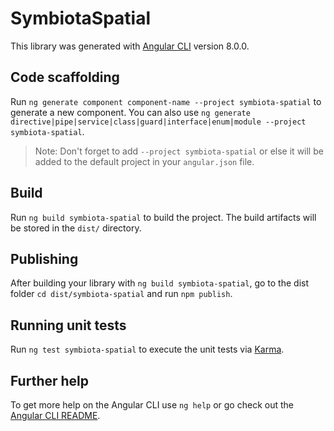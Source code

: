 # SymbiotaSpatial

This library was generated with [Angular CLI](https://github.com/angular/angular-cli) version 8.0.0.

## Code scaffolding

Run `ng generate component component-name --project symbiota-spatial` to generate a new component. You can also use `ng generate directive|pipe|service|class|guard|interface|enum|module --project symbiota-spatial`.
> Note: Don't forget to add `--project symbiota-spatial` or else it will be added to the default project in your `angular.json` file. 

## Build

Run `ng build symbiota-spatial` to build the project. The build artifacts will be stored in the `dist/` directory.

## Publishing

After building your library with `ng build symbiota-spatial`, go to the dist folder `cd dist/symbiota-spatial` and run `npm publish`.

## Running unit tests

Run `ng test symbiota-spatial` to execute the unit tests via [Karma](https://karma-runner.github.io).

## Further help

To get more help on the Angular CLI use `ng help` or go check out the [Angular CLI README](https://github.com/angular/angular-cli/blob/master/README.md).
